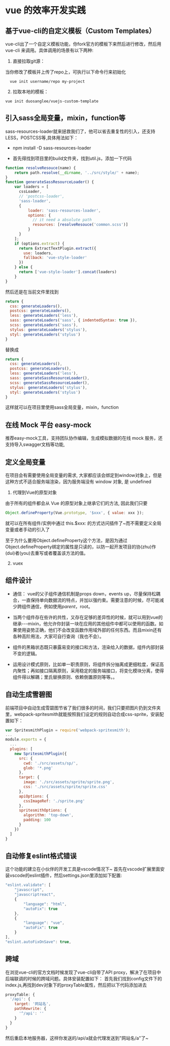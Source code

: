 # vue 的效率开发实践

## 基于vue-cli的自定义模板（Custom Templates）

vue-cli出了一个自定义模板功能，你fork官方的模板下来然后进行修改，然后用 vue-cli 来调用。具体调用的场景有以下两种:

1. 直接拉取git源：

当你修改了模板并上传了repo上，可执行以下命令行来初始化
```
  vue init username/repo my-project
```

2. 拉取本地的模板：
```
vue init duosanglee/vuejs-custom-template
```

## 引入sass全局变量，mixin，function等

sass-resources-loader就来拯救我们了，他可以省去重复性的引入，还支持LESS，POSTCSS等,具体用法如下：

* npm install -D sass-resources-loader

* 首先得找到项目里的build文件夹，找到util.js，添加一下代码

```js
function resolveResouce(name) {
    return path.resolve(__dirname, '../src/style/' + name);
}
function generateSassResourceLoader() {
    var loaders = [
      cssLoader,
      // 'postcss-loader',
      'sass-loader',
      {
          loader: 'sass-resources-loader',
          options: {
            // it need a absolute path
            resources: [resolveResouce('common.scss')]
          }
      }
    ];
    if (options.extract) {
      return ExtractTextPlugin.extract({
        use: loaders,
        fallback: 'vue-style-loader'
      })
    } else {
      return ['vue-style-loader'].concat(loaders)
    }
}
```
然后还是在当前文件里找到
```js
return {
  css: generateLoaders(),
  postcss: generateLoaders(),
  less: generateLoaders('less'),
  sass: generateLoaders('sass', { indentedSyntax: true }),
  scss: generateLoaders('sass'),
  stylus: generateLoaders('stylus'),
  styl: generateLoaders('stylus')
}
```
替换成
```js
return {
  css: generateLoaders(),
  postcss: generateLoaders(),
  less: generateLoaders('less'),
  sass: generateSassResourceLoader(),
  scss: generateSassResourceLoader(),
  stylus: generateLoaders('stylus'),
  styl: generateLoaders('stylus')
}
```
这样就可以在项目里使用sass全局变量，mixin，function

## 在线 Mock 平台 easy-mock

推荐easy-mock工具，支持团队协作编辑，生成模拟数据的在线 mock 服务，还支持导入swagger文档等功能,

## 定义全局变量

在项目会有需要使用全局变量的需求, 大家都应该会绑定到window对象上，但是这种方式不适合服务端渲染，因为服务端没有 window 对象, 是 undefined

1. 代理到Vue的原型对象

由于所有的组件都会从 Vue 的原型对象上继承它们的方法, 因此我们只要
```js
Object.defineProperty(Vue.prototype, '$xxx', { value: xxx });
```
就可以在所有组件/实例中通过 this.$xxx: 的方式访问插件了~而不需要定义全局变量或者手动的引入了

至于为什么要用Object.defineProperty这个方法，是因为通过Object.defineProperty绑定的属性是只读的，以防一起开发项目的协(zhu)作(dui)者(you)去重写或者覆盖该方法的值。

2. vuex

## 组件设计

* 通信： vue的父子组件通信机制是props down，events up，尽量保持松耦合，一直保持单向数据流的特点，并加以强约束。需要注意的时候，尽可能减少跨组件通信，例如使用$parent，$root。

* 当两个组件存在些许的共性，又存在足够的差异性的时候，就可以用到vue的继承---mixin，他允许你封装一块在应用的其他组件中都可以使用的函数。如果使用姿势正确，他们不会改变函数作用域外部的任何东西。而且mixin还有各种高阶用法，大家可自行查询（我也不会）。

* 组件的黑箱状态既只暴露易变的接口和方法，渲染给入的数据，组件内部封装不变的逻辑。

* 运用设计模式原则，比如单一职责原则，将组件拆分抽离成更细粒度，保证高内聚性；再如接口隔离原则，采用稳定的服务端接口，将变化模块分离，使得组件得以解耦；里氏替换原则、依赖倒置原则等等。。

## 自动生成雪碧图

前端项目中自动生成雪碧图节省了我们很多的时间，我们只要把图片扔到文件夹里，webpack-spritesmith就能按照我们设定的规则自动合成css-sprite，安装配置如下：

```js
var SpritesmithPlugin = require('webpack-spritesmith');
...
module.exports = {
  ...
  plugins: [
    new SpritesmithPlugin({
      src: {
        cwd: './src/assets/sp/',
        glob: '*.png'
      },
      target: {
        image: './src/assets/sprite/sprite.png',
        css: './src/assets/sprite/sprite.css'
      },
      apiOptions: {
        cssImageRef: './sprite.png'
      },
      spritesmithOptions: {
        algorithm: 'top-down',
        padding: 100
      }
    })
  ]
}
```

## 自动修复eslint格式错误

这个功能的建立在小伙伴的开发工具是vscode情况下~
首先在vscode扩展里面安装vscode的eslint插件，然后settings.json里添加如下配置:

```js
"eslint.validate": [
    "javascript",
    "javascriptreact",
    {
        "language": "html",
        "autoFix": true
    },
    {
        "language": "vue",
        "autoFix": true
    }
],
"eslint.autoFixOnSave": true,
```

## 跨域

在浏览vue-cli的官方文档时候发现了vue-cli自带了API proxy，解决了在项目中后端联调的时候的跨域问题。具体安装配置如下：
首先我们找到config文件下的index.js,再找到dev对象下的proxyTable属性，然后把以下代码添加进去

```js
proxyTable: {
  '/api': {
    target: '网站名',
    pathRewrite: {
      '^/api': ''
    }
  }
}
```

然后重启本地服务器，这样你发送的/api/a就会代理发送到"网站名/a"了~
